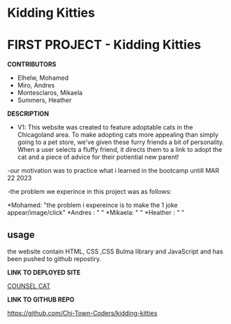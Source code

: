 # Kidding Kitties

# FIRST PROJECT - Kidding Kitties

<STRONG> CONTRIBUTORS </STRONG>

* Elhelw, Mohamed
* Miro, Andres
* Montesclaros, Mikaela
* Summers, Heather


<STRONG> DESCRIPTION </strong>

* V1: This website was created to feature adoptable cats in the Chicagoland area. To make adopting cats more appealing than simply going to a pet store, we've given these furry friends a bit of personality. When a user selects a fluffy friend, it directs them to a link to adopt the cat and a piece of advice for their potiential new parent!

-our motivation was to practice what i learned in the bootcamp untill MAR 22 2023

-the problem we experince in this project was as follows:

  *Mohamed: "the problem i expereince is to make the 1 joke appear/image/click"
  *Andres : "     "
  *Mikaela: "   "
  *Heather : "     "

  ## usage
the website contain HTML, CSS ,CSS Bulma library and JavaScript and has been pushed to github repostiry.

<STRONG> LINK TO DEPLOYED SITE </strong>

[COUNSEL CAT](https://chi-town-coders.github.io/kidding-kitties/)

<STRONG> LINK TO GITHUB REPO </strong>

https://github.com/Chi-Town-Coders/kidding-kitties